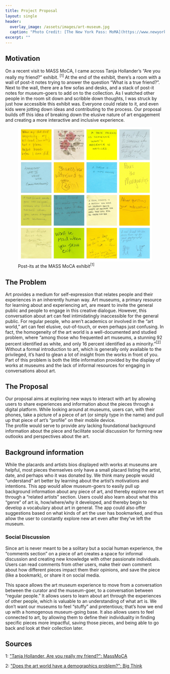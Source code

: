 ```yaml
---
title: Project Proposal
layout: single
header:
  overlay_image: /assets/images/art-museum.jpg
  caption: "Photo Credit: [The New York Pass: MoMA](https://www.newyorkpass.com/new-york-attractions/museum-of-modern-art-moma.html)"
excerpt: ""
---
```


## Motivation

On a recent visit to MASS MoCA, I came across Tanja Hollander’s “Are you really my friend?” exhibit. <sup>[1]</sup> At the end of the exhibit, there’s a room with a wall of post-it notes trying to answer the question “What is a true friend?”. Next to the wall, there are a few sofas and desks, and a stack of post-it notes for museum-goers to add on to the collection. As I watched other people in the room sit down and scribble down thoughts, I was struck by just how accessible this exhibit was. Everyone could relate to it, and even kids were jotting down ideas and contributing to the process. Our proposal builds off this idea of breaking down the elusive nature of art engagement and creating a more interactive and inclusive experience.

<figure>
<img src="../assets/images/massmoca.jpg" alt="Mass MoCA post its" style="max-width: 100%;"/>
<figcaption>Post-its at the MASS MoCA exhibit<sup>[1]</sup></figcaption>
</figure>


## The Problem

Art provides a medium for self-expression that relates people and their experiences in an inherently human way. Art museums, a primary resource for learning about and experiencing art, are meant to invite the general public and people to engage in this creative dialogue. However, this conversation about art can feel intimidatingly inaccessible for the general public. For regular people, who aren’t academics or involved in the “art world,” art can feel elusive, out-of-touch, or even perhaps just confusing. In fact, the homogeneity of the art world is a well-documented and studied problem, where “among those who frequented art museums, a stunning 92 percent identified as white, and only 16 percent identified as a minority.”<sup>[2]</sup>  Without a formal introduction to art, which is generally only available to the privileged, it’s hard to glean a lot of insight from the works in front of you. Part of this problem is both the little information provided by the display of works at museums and the lack of informal resources for engaging in conversations about art.

## The Proposal

Our proposal aims at exploring new ways to interact with art by allowing users to share experiences and information about the pieces through a digital platform. While looking around at museums, users can, with their phones, take a picture of a piece of art (or simply type in the name) and pull up that piece of art’s “profile” on their mobile device.  
The profile would serve to provide any lacking foundational background information about the piece and facilitate social discussion for forming new outlooks and perspectives about the art.

## Background information

While the placards and artists bios displayed with works at museums are helpful, most pieces themselves only have a small placard listing the artist, date, and perhaps who it was donated by. We think many people would “understand” art better by learning about the artist’s motivations and intentions. This app would allow museum-goers to easily pull up background information about any piece of art, and thereby explore new art through a “related artists” section. Users could also learn about what this “genre” of art is, how/where/why it developed, and thereby begin to develop a vocabulary about art in general. The app could also offer suggestions based on what kinds of art the user has bookmarked, and thus allow the user to constantly explore new art even after they’ve left the museum.

### Social Discussion

Since art is never meant to be a solitary but a social human experience, the “comments section” on a piece of art creates a space for informal discussion and creating new knowledge with other passionate individuals. Users can read comments from other users, make their own comment about how different pieces impact them their opinions, and save the piece (like a bookmark), or share it on social media. 

This space allows the art museum experience to move from a conversation between the curator and the museum-goer, to a conversation between “regular people.” It allows users to learn about art through the experiences of other people, which is valuable to an understanding of what art is. We don’t want our museums to feel “stuffy” and pretentious; that’s how we end up with a homogenous museum-going base. It also allows users to feel connected to art, by allowing them to define their individuality in finding specific pieces more impactful, saving those pieces, and being able to go back and look at their collection later.


## Sources

1: ["Tanja Hollander, Are you really my friend?": MassMoCA](http://massmoca.org/event/tanja-hollander/)

2: ["Does the art world have a demographics problem?": Big Think](http://bigthink.com/Picture-This/does-the-art-world-have-a-demographics-problem)  

